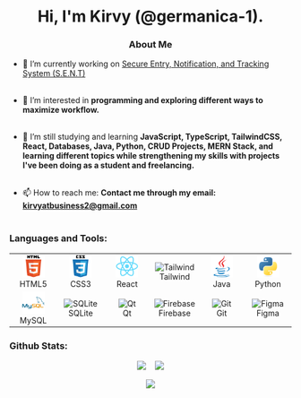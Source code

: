 <h1 align="center">Hi, I'm Kirvy (@germanica-1).</h1>

<h3 align="center">About Me</h3>

- 🔭 I’m currently working on [Secure Entry, Notification, and Tracking System (S.E.N.T)](https://github.com/germanica-1/face-embedding-api)  
  <br />

- 👀 I’m interested in **programming and exploring different ways to maximize workflow.**  
  <br />

- 🌱 I’m still studying and learning **JavaScript, TypeScript, TailwindCSS, React, Databases, Java, Python, CRUD Projects, MERN Stack, and learning different topics while strengthening my skills with projects I've been doing as a student and freelancing.**  
  <br />

- 📫 How to reach me: **Contact me through my email: kirvyatbusiness2@gmail.com**  
  <br />

<h3 align="left">Languages and Tools:</h3>

<table>
  <tr>
    <td align="center" width="80">
      <img src="https://raw.githubusercontent.com/devicons/devicon/master/icons/html5/html5-original-wordmark.svg" width="40" height="40" alt="HTML5" />
      <br />HTML5
    </td>
    <td align="center" width="80">
      <img src="https://raw.githubusercontent.com/devicons/devicon/master/icons/css3/css3-original-wordmark.svg" width="40" height="40" alt="CSS3" />
      <br />CSS3
    </td>
    <td align="center" width="80">
      <img src="https://raw.githubusercontent.com/devicons/devicon/master/icons/react/react-original.svg" width="40" height="40" alt="React" />
      <br />React
    </td>
    <td align="center" width="80">
      <img src="https://www.vectorlogo.zone/logos/tailwindcss/tailwindcss-icon.svg" width="40" height="40" alt="Tailwind" />
      <br />Tailwind
    </td>
    <td align="center" width="80">
      <img src="https://raw.githubusercontent.com/devicons/devicon/master/icons/java/java-original.svg" width="40" height="40" alt="Java" />
      <br />Java
    </td>
    <td align="center" width="80">
      <img src="https://raw.githubusercontent.com/devicons/devicon/master/icons/python/python-original.svg" width="40" height="40" alt="Python" />
      <br />Python
    </td>
  </tr>
  <tr>
    <td align="center" width="80">
      <img src="https://raw.githubusercontent.com/devicons/devicon/master/icons/mysql/mysql-original-wordmark.svg" width="40" height="40" alt="MySQL" />
      <br />MySQL
    </td>
    <td align="center" width="80">
      <img src="https://www.vectorlogo.zone/logos/sqlite/sqlite-icon.svg" width="40" height="40" alt="SQLite" />
      <br />SQLite
    </td>
    <td align="center" width="80">
      <img src="https://upload.wikimedia.org/wikipedia/commons/0/0b/Qt_logo_2016.svg" width="40" height="40" alt="Qt" />
      <br />Qt
    </td>
    <td align="center" width="80">
      <img src="https://cdn.jsdelivr.net/gh/devicons/devicon/icons/firebase/firebase-plain.svg" width="40" height="40" alt="Firebase" />
      <br />Firebase
    </td>
    <td align="center" width="80">
      <img src="https://www.vectorlogo.zone/logos/git-scm/git-scm-icon.svg" width="40" height="40" alt="Git" />
      <br />Git
    </td>
    <td align="center" width="80">
      <img src="https://www.vectorlogo.zone/logos/figma/figma-icon.svg" width="40" height="40" alt="Figma" />
      <br />Figma
    </td>
  </tr>
</table>

<h3 align="left">Github Stats:</h3>

<p align="center">
  <img src="https://github-readme-stats.vercel.app/api/top-langs?username=germanica-1&show_icons=true&theme=dark&locale=en&layout=compact&cache_seconds=420" width="330" />
  &nbsp;&nbsp;
  <img src="https://github-readme-streak-stats.herokuapp.com/?user=germanica-1&theme=dark&cache_seconds=420" width="330" />
</p>

<p align="center">
  <img src="https://github-readme-stats.vercel.app/api?username=germanica-1&show_icons=true&theme=dark&locale=en&cache_seconds=420" width="400" />
</p>
